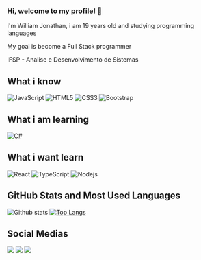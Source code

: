 ### Hi, welcome to my profile! 👋
<p>I'm William Jonathan, i am 19 years old and studying programming languages</p>
<p>My goal is become a Full Stack programmer</p>
<p>IFSP - Analise e Desenvolvimento de Sistemas</P>


<!--
**will-yeager/will-yeager** is a ✨ _special_ ✨ repository because its `README.md` (this file) appears on your GitHub profile.

Here are some ideas to get you started:

- 🔭 I’m currently working on ...
- 🌱 I’m currently learning ...
- 👯 I’m looking to collaborate on ...
- 🤔 I’m looking for help with ...
- 💬 Ask me about ...
- 📫 How to reach me: ...
- 😄 Pronouns: ...
- ⚡ Fun fact: ...
-->

## What i know

![JavaScript](https://img.shields.io/badge/-JavaScript-black?style=flat-square&logo=javascript)
![HTML5](https://img.shields.io/badge/-HTML5-E34F26?style=flat-square&logo=html5&logoColor=white)
![CSS3](https://img.shields.io/badge/-CSS3-1572B6?style=flat-square&logo=css3)
![Bootstrap](https://img.shields.io/badge/-Bootstrap-563D7C?style=flat-square&logo=bootstrap)

## What i am learning

<img alt="C#" src="https://img.shields.io/badge/c%23-%23239120.svg?&style=for-the-badge&logo=c-sharp&logoColor=white"/>

## What i want learn

![React](https://img.shields.io/badge/-React-black?style=flat-square&logo=react)
![TypeScript](https://img.shields.io/badge/-TypeScript-007ACC?style=flat-square&logo=typescript)
![Nodejs](https://img.shields.io/badge/NodeJs-339933.svg?logo=node.js&logoColor=white)

## GitHub Stats and Most Used Languages

![Github stats](https://github-readme-stats.vercel.app/api?username=will-yeager&show_icons=true&show=contribs,prs&cache_seconds=86400&theme=dracula)
[![Top Langs](https://github-readme-stats.vercel.app/api/top-langs/?username=will-yeager&layout=compact&theme=dracula&langs_count=10)](https://github.com/will-yeager/github-readme-stats)

## Social Medias
<a href="https://www.linkedin.com/in/willjsb/" target="_blank"><img src="https://img.shields.io/badge/-LinkedIn-%230077B5?style=for-the-badge&logo=linkedin&logoColor=white"></a>
<a href="https://codepen.io/will-yeager" target="_blank"><img src="https://img.shields.io/badge/-Codepen-%23333?style=for-the-badge&logo=codepen&logoColor=white"></a>
<a href="https://www.instagram.com/williamjsb/" target="_blank"><img src="https://img.shields.io/badge/-Instagram-%23E4405F?style=for-the-badge&logo=instagram&logoColor=white"></a>

